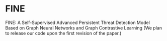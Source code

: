 # FINE
FINE: A Self-Supervised Advanced Persistent Threat Detection Model Based on Graph Neural Networks and Graph Contrastive Learning
(We plan to release our code upon the first revision of the paper.)
